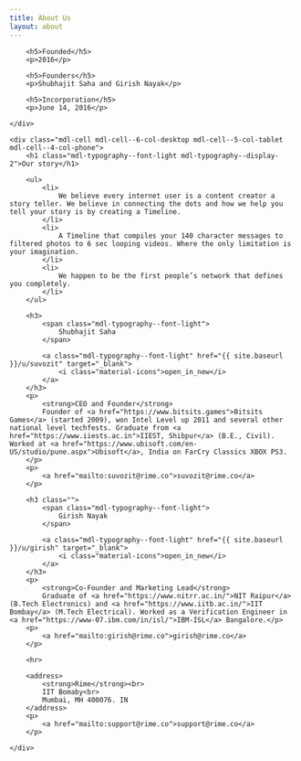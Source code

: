 ```yaml
---
title: About Us
layout: about
---
```


<div class="founder-image mdl-grid mdl-color--white">
    <div class="mdl-cell mdl-cell--12-col-desktop mdl-cell--8-col-tablet mdl-cell--4-col-phone">
    </div>
</div>
<div class="mdl-grid">
    <div class="mdl-cell mdl-cell--4-col-desktop mdl-cell--3-col-tablet mdl-cell--4-col-phone">

        <h5>Founded</h5>
        <p>2016</p>

        <h5>Founders</h5>
        <p>Shubhajit Saha and Girish Nayak</p>

        <h5>Incorporation</h5>
        <p>June 14, 2016</p>

    </div>

    <div class="mdl-cell mdl-cell--6-col-desktop mdl-cell--5-col-tablet mdl-cell--4-col-phone">
        <h1 class="mdl-typography--font-light mdl-typography--display-2">Our story</h1>

        <ul>
            <li>
                We believe every internet user is a content creator a story teller. We believe in connecting the dots and how we help you tell your story is by creating a Timeline.
            </li>
            <li>
                A Timeline that compiles your 140 character messages to filtered photos to 6 sec looping videos. Where the only limitation is your imagination.
            </li>
            <li>
                We happen to be the first people’s network that defines you completely.
            </li>
        </ul>

        <h3>
            <span class="mdl-typography--font-light">
                Shubhajit Saha
            </span>
            
            <a class="mdl-typography--font-light" href="{{ site.baseurl }}/u/suvozit" target="_blank">
                <i class="material-icons">open_in_new</i>
            </a>
        </h3>
        <p>
            <strong>CEO and Founder</strong>
            Founder of <a href="https://www.bitsits.games">Bitsits Games</a> (started 2009), won Intel Level up 2011 and several other national level techfests. Graduate from <a href="https://www.iiests.ac.in">IIEST, Shibpur</a> (B.E., Civil). Worked at <a href="https://www.ubisoft.com/en-US/studio/pune.aspx">Ubisoft</a>, India on FarCry Classics XBOX PS3.
        </p>
        <p>
            <a href="mailto:suvozit@rime.co">suvozit@rime.co</a>
        </p>

        <h3 class="">
            <span class="mdl-typography--font-light">
                Girish Nayak
            </span>

            <a class="mdl-typography--font-light" href="{{ site.baseurl }}/u/girish" target="_blank">
                <i class="material-icons">open_in_new</i>
            </a>
        </h3>
        <p>
            <strong>Co-Founder and Marketing Lead</strong>
            Graduate of <a href="https://www.nitrr.ac.in/">NIT Raipur</a> (B.Tech Electronics) and <a href="https://www.iitb.ac.in/">IIT Bombay</a> (M.Tech Electrical). Worked as a Verification Engineer in <a href="https://www-07.ibm.com/in/isl/">IBM-ISL</a> Bangalore.</p>
        <p>
            <a href="mailto:girish@rime.co">girish@rime.co</a>
        </p>

        <hr>
        
        <address>
            <strong>Rime</strong><br>
            IIT Bomaby<br>
            Mumbai, MH 400076. IN
        </address>
        <p>
            <a href="mailto:support@rime.co">support@rime.co</a>
        </p>

    </div>
</div>